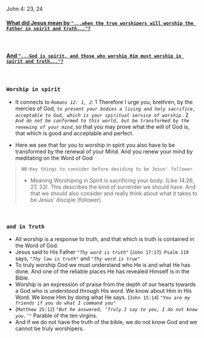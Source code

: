 
John 4: 23, 24

#### <u>What did Jesus mean by `"...when the true worshipers will worship the Father in spirit and truth..."?`</u>
<br>

#### <u>And `"...God is spirit, and those who worship Him must worship in spirit and truth..."?`</u>
<br>

### `Worship in spirit`

- It connects to *`Romans 12: 1, 2`*:
    1 Therefore I urge you, brethren, by the mercies of God, *`to present your bodies a living and holy sacrifice, acceptable to God, which is your spiritual service of worship.`* 2 *`And do not be conformed to this world, but be transformed by the renewing of your mind`*, so that you may prove what the will of God is, that which is good and acceptable and perfect.
    
- Here we see that for you to worship in spirit you also have to be transformed by the renewal of your Mind. And you renew your mind by meditating on the Word of God
    

> `NB:Key things to consider before deciding to be Jesus' follower`
> 
> - Meaning Worshiping in Spirit is sacrificing your body. (Like 14:26, 27, 33). This describes the kind of surrender we should have. And that we should also consider and really think about what it takes to be Jesus' disciple (follower).

<br>

### `and in Truth`

- All worship is a response to truth, and that which is truth is contained in the Word of God.
- Jesus said to His Father *`"Thy word is truth"`* (`John 17:17`). `Psalm 119` says, *`"Thy law is truth"`* and *`"Thy word is true"`*
- To truly worship God we must understand who He is and what He has done. And one of the reliable places He has revealed Himself is in the Bible.
- Worship is an expression of praise from the depth of our hearts towards a God who is understood through His word. We know about Him in His Word. We know Him by doing what He says. (`John 15:14`) *`"You are my friends if you do what I command you"`*
- (`Matthew 25:12`) *`"But he answered, ‘Truly I say to you, I do not know you.’"`* Parable of the ten virgins.
- And if we do not have the truth of the bible, we do not know God and we cannot be truly worshipers.